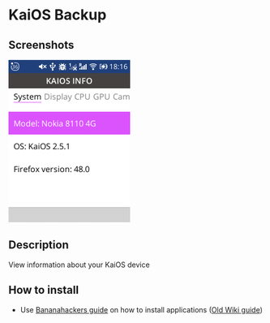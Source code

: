 # KaiOS Backup

## Screenshots

![](./docs/system.png)

## Description

View information about your KaiOS device

## How to install

- Use [Bananahackers guide](https://wiki.bananahackers.net/sideloading/webide) on how to install applications ([Old Wiki guide](https://ivan-hc.github.io/bananahackers/install-omnisd.html#h.p_9Fk5jizGWpwi)) 